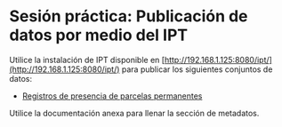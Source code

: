 # Sesión práctica: Publicación de datos por medio del IPT

Utilice la instalación de IPT disponible en [http://192.168.1.125:8080/ipt/](http://192.168.1.125:8080/ipt/) para publicar los siguientes conjuntos de datos:

* [Registros de presencia de parcelas permanentes](https://github.com/biodatacr/taller-publicacion-datos/tree/main/datos/presencia/arboles_palmas_helechos_lianas-cr)

Utilice la documentación anexa para llenar la sección de metadatos.
